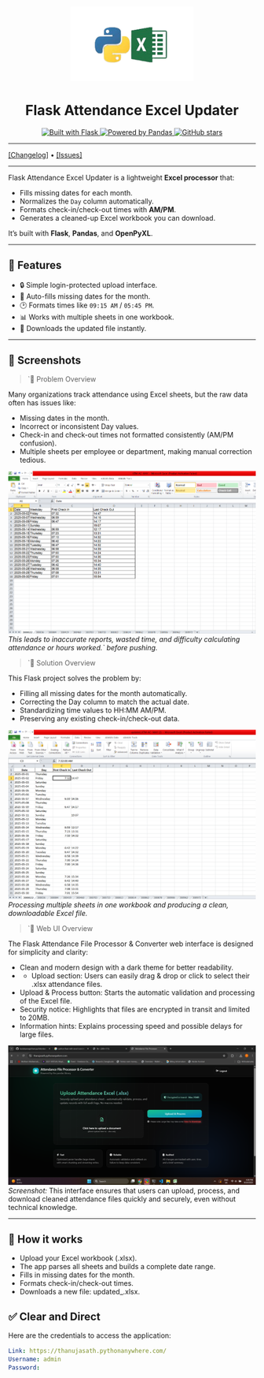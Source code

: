 <p align="center">
  <a href="https://flask.palletsprojects.com/">
    <img width="250px" src=".github/images/flask_300x.png"><br/>
  </a>
  <h1 align="center">Flask Attendance Excel Updater</h1>
</p>

<p align="center">
  <a href="https://github.com/pallets/flask">
    <img src="https://img.shields.io/badge/Built%20with-Flask-000000.svg?style=flat-square&logo=flask" alt="Built with Flask" />
  </a>
  <a href="https://pandas.pydata.org/">
    <img src="https://img.shields.io/badge/Data-Pandas-150458.svg?style=flat-square&logo=pandas" alt="Powered by Pandas" />
  </a>
  <a href="https://github.com/your-username/attendance-excel-updater">
    <img src="https://img.shields.io/github/stars/your-username/attendance-excel-updater?style=flat-square" alt="GitHub stars" />
  </a>
</p>

---

[[Changelog]](./CHANGELOG.md) • [[Issues]](https://github.com/your-username/attendance-excel-updater/issues)

---

Flask Attendance Excel Updater is a lightweight **Excel processor** that:

- Fills missing dates for each month.
- Normalizes the `Day` column automatically.
- Formats check-in/check-out times with **AM/PM**.
- Generates a cleaned-up Excel workbook you can download.

It’s built with **Flask**, **Pandas**, and **OpenPyXL**.

---

## 🚀 Features

- 🔒 Simple login-protected upload interface.  
- 📅 Auto-fills missing dates for the month.  
- 🕑 Formats times like `09:15 AM` / `05:45 PM`.  
- 📊 Works with multiple sheets in one workbook.  
- 📂 Downloads the updated file instantly.  

---

## 📸 Screenshots

>`📌 Problem Overview

Many organizations track attendance using Excel sheets, but the raw data often has issues like: 

- Missing dates in the month.
- Incorrect or inconsistent Day values.
- Check-in and check-out times not formatted consistently (AM/PM confusion).
- Multiple sheets per employee or department, making manual correction tedious.


![Input Excel](.github/images/excel_input.png)  
*This leads to inaccurate reports, wasted time, and difficulty calculating attendance or hours worked.` before pushing.*

>`📌 Solution Overview

This Flask project solves the problem by:

- Filling all missing dates for the month automatically.
- Correcting the Day column to match the actual date.
- Standardizing time values to HH:MM AM/PM.
- Preserving any existing check-in/check-out data.

![Output Excel](.github/images/excel_output.png)  
*Processing multiple sheets in one workbook and producing a clean, downloadable Excel file.*



>`📌 Web UI Overview

The Flask Attendance File Processor & Converter web interface is designed for simplicity and clarity:

- Clean and modern design with a dark theme for better readability.
- - Upload section: Users can easily drag & drop or click to select their .xlsx attendance files.
- Upload & Process button: Starts the automatic validation and processing of the Excel file.
- Security notice: Highlights that files are encrypted in transit and limited to 20MB.
- Information hints: Explains processing speed and possible delays for large files.




![Web UI](.github/images/app_ui.png)  
*Screenshot:*
This interface ensures that users can upload, process, and download cleaned attendance files quickly and securely, even without technical knowledge.

---

## 📝 How it works

- Upload your Excel workbook (.xlsx).
- The app parses all sheets and builds a complete date range.
- Fills in missing dates for the month.
- Formats check-in/check-out times.
- Downloads a new file: updated_<yourfile>.xlsx.

## ✅ Clear and Direct

Here are the credentials to access the application:

```yaml
Link: https://thanujasath.pythonanywhere.com/
Username: admin
Password: 
   
```



